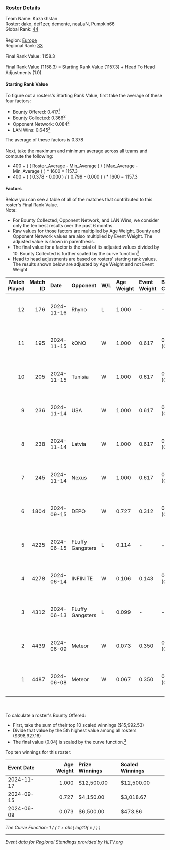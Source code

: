 ### Roster Details<br />
Team Name: Kazakhstan<br />
Roster: dako, def1zer, demente, neaLaN, Pumpkin66<br />
Global Rank: [44](../../standings_global_2024_11_25.md)<br />
<br />
Region: [Europe]( ../../standings_europe_2024_11_25.md)<br />
Regional Rank: [33]( ../../standings_europe_2024_11_25.md)<br />
<br />
Final Rank Value:  1158.3<br />
<br />
Final Rank Value (1158.3) = Starting Rank Value (1157.3) + Head To Head Adjustments (1.0)<br />

#### Starting Rank Value<br />
To figure out a rosters's Starting Rank Value, first take the average of these four factors:<br />
- Bounty Offered: 0.417[<sup>1</sup>](#table2)
- Bounty Collected: 0.366[<sup>2</sup>](#table1)
- Opponent Network: 0.084[<sup>2</sup>](#table1)
- LAN Wins: 0.645[<sup>2</sup>](#table1)

The average of these factors is 0.378<br />
<br />
Next, take the maximum and minimum average across all teams and compute the following:<br />
- 400 + ( ( Roster_Average - Min_Average ) / ( Max_Average - Min_Average ) ) * 1600 = 1157.3
- 400 + ( ( 0.378 - 0.000 ) / ( 0.799 - 0.000 ) ) * 1600 = 1157.3


#### Factors<br />
Below you can see a table of all of the matches that contributed to this roster's Final Rank Value.<br />
Note:<br />

- For Bounty Collected, Opponent Network, and LAN Wins, we consider only the ten best results over the past 6 months.
- Raw values for those factors are multiplied by Age Weight. Bounty and Opponent Network values are also multiplied by Event Weight. The adjusted value is shown in parenthesis.
- The final value for a factor is the total of its adjusted values divided by 10. Bounty Collected is further scaled by the curve function[<sup>3</sup>](#curveFunction)
- Head to head adjustments are based on rosters' starting rank values. The results shown below are adjusted by Age Weight and not Event Weight
<span id="table1"></span><br />


| Match Played | Match ID | Date       | Opponent         | W/L | Age Weight | Event Weight | Bounty Collected | Opponent Network | LAN Wins  | H2H Adj. | Roster                                    |
| -: | -: | :- | :- | :- | :- | :- | :- | :- | :- | -: | :- |
|           12 |      176 | 2024-11-16 | Rhyno            | L   | 1.000      | -            | -                | -                | -         |   -20.15 | dako, def1zer, demente, neaLaN, Pumpkin66 |
|           11 |      195 | 2024-11-15 | kONO             | W   | 1.000      | 0.617        | 0.016 (0.010)    | 0.433 (0.267)    | 1 (1.000) |     5.71 | dako, def1zer, demente, neaLaN, Pumpkin66 |
|           10 |      205 | 2024-11-15 | Tunisia          | W   | 1.000      | 0.617        | 0.018 (0.011)    | 0.056 (0.035)    | 1 (1.000) |     3.02 | dako, def1zer, demente, neaLaN, Pumpkin66 |
|            9 |      236 | 2024-11-14 | USA              | W   | 1.000      | 0.617        | 0.000 (0.000)    | 0.074 (0.045)    | 1 (1.000) |     0.64 | dako, def1zer, demente, neaLaN, Pumpkin66 |
|            8 |      238 | 2024-11-14 | Latvia           | W   | 1.000      | 0.617        | 0.000 (0.000)    | 0.131 (0.081)    | 1 (1.000) |     4.49 | dako, def1zer, demente, neaLaN, Pumpkin66 |
|            7 |      245 | 2024-11-14 | Nexus            | W   | 1.000      | 0.617        | 0.267 (0.165)    | 0.669 (0.413)    | 1 (1.000) |    12.39 | dako, def1zer, demente, neaLaN, Pumpkin66 |
|            6 |     1804 | 2024-09-15 | DEPO             | W   | 0.727      | 0.312        | 0.004 (0.001)    | 0.000 (0.000)    | 1 (0.727) |     0.72 | dako, def1zer, forkyz, Pumpkin66, tasman  |
|            5 |     4225 | 2024-06-15 | FLuffy Gangsters | L   | 0.114      | -            | -                | -                | -         |    -3.30 | dako, def1zer, forkyz, Pumpkin66, tasman  |
|            4 |     4278 | 2024-06-14 | INFINITE         | W   | 0.106      | 0.143        | 0.000 (0.000)    | 0.052 (0.001)    | 0 (0.000) |     0.09 | dako, def1zer, forkyz, Pumpkin66, tasman  |
|            3 |     4312 | 2024-06-13 | FLuffy Gangsters | L   | 0.099      | -            | -                | -                | -         |    -2.87 | dako, def1zer, forkyz, Pumpkin66, tasman  |
|            2 |     4439 | 2024-06-09 | Meteor           | W   | 0.073      | 0.350        | 0.002 (0.000)    | 0.049 (0.001)    | 1 (0.073) |     0.14 | dako, def1zer, forkyz, Pumpkin66, tasman  |
|            1 |     4487 | 2024-06-08 | Meteor           | W   | 0.067      | 0.350        | 0.002 (0.000)    | 0.049 (0.001)    | 1 (0.067) |     0.12 | dako, def1zer, forkyz, Pumpkin66, tasman  |

<br />
<span id="table2"></span><br />
To calculate a roster's Bounty Offered:<br />

- First, take the sum of their top 10 scaled winnings ($15,992.53)
- Divide that value by the 5th highest value among all rosters ($398,927.16)
- The final value (0.04) is scaled by the curve function.[<sup>3</sup>](#curveFunction)

Top ten winnings for this roster:<br />

| Event Date | Age Weight | Prize Winnings | Scaled Winnings |
| :- | -: | :- | :- |
| 2024-11-17 |      1.000 | $12,500.00     | $12,500.00      |
| 2024-09-15 |      0.727 | $4,150.00      | $3,018.67       |
| 2024-06-09 |      0.073 | $6,500.00      | $473.86         |


<span id="curveFunction"></span>_The Curve Function: 1 / ( 1 + abs( log10( x ) ) )_<br />

---
_Event data for Regional Standings provided by HLTV.org_<br />

